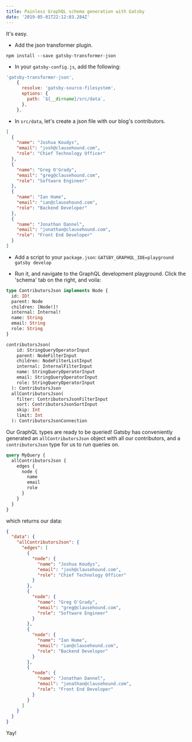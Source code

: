 ```yaml
---
title: Painless GraphQL schema generation with Gatsby
date: '2019-05-01T22:12:03.284Z'
---
```


It's easy.

- Add the json transformer plugin.

`npm install --save gatsby-transformer-json`

- In your `gatsby-config.js`, add the following:

```javascript
'gatsby-transformer-json',
    {
      resolve: 'gatsby-source-filesystem',
      options: {
        path: `${__dirname}/src/data`,
      },
    },
```

- In `src/data`, let's create a json file with our blog's contributors.

```json
[
  {
    "name": "Joshua Koudys",
    "email": "josh@clausehound.com",
    "role": "Chief Technology Officer"
  },
  {
    "name": "Greg O'Grady",
    "email": "greg@clausehound.com",
    "role": "Software Engineer"
  },
  {
    "name": "Ian Hume",
    "email": "ian@clausehound.com",
    "role": "Backend Developer"
  },
  {
    "name": "Jonathan Dannel",
    "email": "jonathan@clausehound.com",
    "role": "Front End Developer"
  }
]
```

- Add a script to your `package.json`:
  `GATSBY_GRAPHQL_IDE=playground gatsby develop`

- Run it, and navigate to the GraphQL development playground. Click the 'schema' tab on the right, and voila:

```graphql
type ContributorsJson implements Node {
  id: ID!
  parent: Node
  children: [Node!]!
  internal: Internal!
  name: String
  email: String
  role: String
}
```

```graphql
contributorsJson(
    id: StringQueryOperatorInput
    parent: NodeFilterInput
    children: NodeFilterListInput
    internal: InternalFilterInput
    name: StringQueryOperatorInput
    email: StringQueryOperatorInput
    role: StringQueryOperatorInput
  ): ContributorsJson
  allContributorsJson(
    filter: ContributorsJsonFilterInput
    sort: ContributorsJsonSortInput
    skip: Int
    limit: Int
  ): ContributorsJsonConnection
```

Our GraphQL types are ready to be queried! Gatsby has conveniently generated an `allContributorsJson` object with all our contributors, and a `contributorsJson` type for us to run queries on.

```graphql
query MyQuery {
  allContributorsJson {
    edges {
      node {
        name
        email
        role
      }
    }
  }
}
```

which returns our data:

```json
{
  "data": {
    "allContributorsJson": {
      "edges": [
        {
          "node": {
            "name": "Joshua Koudys",
            "email": "josh@clausehound.com",
            "role": "Chief Technology Officer"
          }
        },
        {
          "node": {
            "name": "Greg O'Grady",
            "email": "greg@clausehound.com",
            "role": "Software Engineer"
          }
        },
        {
          "node": {
            "name": "Ian Hume",
            "email": "ian@clausehound.com",
            "role": "Backend Developer"
          }
        },
        {
          "node": {
            "name": "Jonathan Dannel",
            "email": "jonathan@clausehound.com",
            "role": "Front End Developer"
          }
        }
      ]
    }
  }
}
```

Yay!
